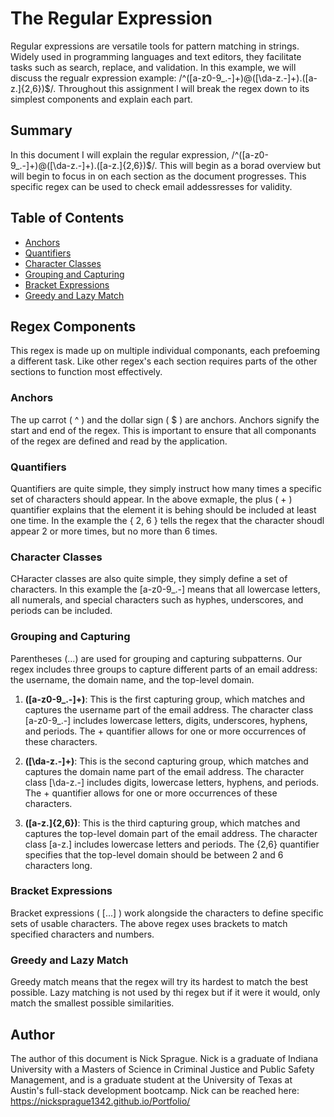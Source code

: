 # The Regular Expression

Regular expressions are versatile tools for pattern matching in strings. Widely used in programming languages and text editors, they facilitate tasks such as search, replace, and validation. In this example, we will discuss the regualr expression example: /^([a-z0-9_.-]+)@([\da-z.-]+).([a-z.]{2,6})$/. Throughout this assignment I will break the regex down to its simplest components and explain each part.

## Summary

In this document I will explain the regular expression, /^([a-z0-9_.-]+)@([\da-z.-]+).([a-z.]{2,6})$/. This will begin as a borad overview but will begin to focus in on each section as the document progresses. This specific regex can be used to check email addessresses for validity.

## Table of Contents

- [Anchors](#anchors)
- [Quantifiers](#quantifiers)
- [Character Classes](#character-classes)
- [Grouping and Capturing](#grouping-and-capturing)
- [Bracket Expressions](#bracket-expressions)
- [Greedy and Lazy Match](#greedy-and-lazy-match)

## Regex Components

This regex is made up on multiple individual componants, each prefoeming a different task. Like other regex's each section requires parts of the other sections to function most effectively.

### Anchors

The up carrot ( ^ ) and the dollar sign ( $ ) are anchors. Anchors signify the start and end of the regex. This is important to ensure that all componants of the regex are defined and read by the application.

### Quantifiers

Quantifiers are quite simple, they simply instruct how many times a specific set of characters should appear. In the above exmaple, the plus ( + ) quantifier explains that the element it is behing should be included at least one time. In the example the { 2, 6 } tells the regex that the character shoudl appear 2 or more times, but no more than 6 times.

### Character Classes

CHaracter classes are also quite simple, they simply define a set of characters. In this example the [a-z0-9_.-] means that all lowercase letters, all numerals, and special characters such as hyphes, underscores, and periods can be included.

### Grouping and Capturing

Parentheses (...) are used for grouping and capturing subpatterns. Our regex includes three groups to capture different parts of an email address: the username, the domain name, and the top-level domain.

1. **([a-z0-9_.-]+)**: This is the first capturing group, which matches and captures the username part of the email address. The character class [a-z0-9_.-] includes lowercase letters, digits, underscores, hyphens, and periods. The + quantifier allows for one or more occurrences of these characters.

2. **([\da-z.-]+)**: This is the second capturing group, which matches and captures the domain name part of the email address. The character class [\da-z.-] includes digits, lowercase letters, hyphens, and periods. The + quantifier allows for one or more occurrences of these characters.

3. **([a-z.]{2,6})**: This is the third capturing group, which matches and captures the top-level domain part of the email address. The character class [a-z.] includes lowercase letters and periods. The {2,6} quantifier specifies that the top-level domain should be between 2 and 6 characters long.

### Bracket Expressions

Bracket expressions ( [...] ) work alongside the characters to define specific sets of usable characters. The above regex uses brackets to match specified characters and numbers.

### Greedy and Lazy Match

Greedy match means that the regex will try its hardest to match the best possible. Lazy matching is not used by thi regex but if it were it would, only match the smallest possible similarities.

## Author

The author of this document is Nick Sprague. Nick is a graduate of Indiana University with a Masters of Science in Criminal Justice and Public Safety Management, and is a graduate student at the University of Texas at Austin's full-stack development bootcamp. Nick can be reached here: https://nicksprague1342.github.io/Portfolio/
